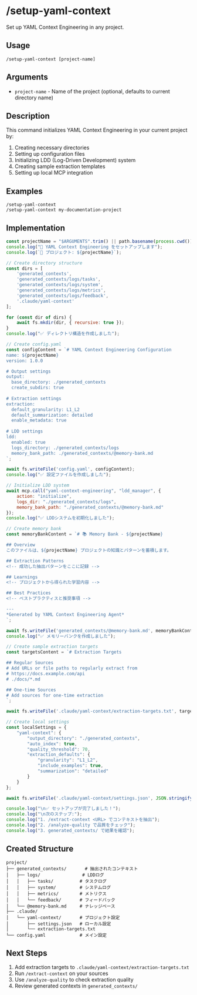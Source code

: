 # /setup-yaml-context

Set up YAML Context Engineering in any project.

## Usage

```
/setup-yaml-context [project-name]
```

## Arguments

- `project-name` - Name of the project (optional, defaults to current directory name)

## Description

This command initializes YAML Context Engineering in your current project by:

1. Creating necessary directories
2. Setting up configuration files
3. Initializing LDD (Log-Driven Development) system
4. Creating sample extraction templates
5. Setting up local MCP integration

## Examples

```
/setup-yaml-context
/setup-yaml-context my-documentation-project
```

## Implementation

```javascript
const projectName = "$ARGUMENTS".trim() || path.basename(process.cwd());
console.log("🚀 YAML Context Engineering をセットアップします");
console.log(`📁 プロジェクト: ${projectName}`);

// Create directory structure
const dirs = [
    'generated_contexts',
    'generated_contexts/logs/tasks',
    'generated_contexts/logs/system',
    'generated_contexts/logs/metrics',
    'generated_contexts/logs/feedback',
    '.claude/yaml-context'
];

for (const dir of dirs) {
    await fs.mkdir(dir, { recursive: true });
}
console.log("✅ ディレクトリ構造を作成しました");

// Create config.yaml
const configContent = `# YAML Context Engineering Configuration
name: ${projectName}
version: 1.0.0

# Output settings
output:
  base_directory: ./generated_contexts
  create_subdirs: true
  
# Extraction settings
extraction:
  default_granularity: L1_L2
  default_summarization: detailed
  enable_metadata: true
  
# LDD settings
ldd:
  enabled: true
  logs_directory: ./generated_contexts/logs
  memory_bank_path: ./generated_contexts/@memory-bank.md
`;

await fs.writeFile('config.yaml', configContent);
console.log("✅ 設定ファイルを作成しました");

// Initialize LDD system
await mcp.call("yaml-context-engineering", "ldd_manager", {
    action: "initialize",
    logs_dir: "./generated_contexts/logs",
    memory_bank_path: "./generated_contexts/@memory-bank.md"
});
console.log("✅ LDDシステムを初期化しました");

// Create memory bank
const memoryBankContent = `# 📚 Memory Bank - ${projectName}

## Overview
このファイルは、${projectName} プロジェクトの知識とパターンを蓄積します。

## Extraction Patterns
<!-- 成功した抽出パターンをここに記録 -->

## Learnings
<!-- プロジェクトから得られた学習内容 -->

## Best Practices
<!-- ベストプラクティスと推奨事項 -->

---
*Generated by YAML Context Engineering Agent*
`;

await fs.writeFile('generated_contexts/@memory-bank.md', memoryBankContent);
console.log("✅ メモリーバンクを作成しました");

// Create sample extraction targets
const targetsContent = `# Extraction Targets

## Regular Sources
# Add URLs or file paths to regularly extract from
# https://docs.example.com/api
# ./docs/*.md

## One-time Sources
# Add sources for one-time extraction
`;

await fs.writeFile('.claude/yaml-context/extraction-targets.txt', targetsContent);

// Create local settings
const localSettings = {
    "yaml-context": {
        "output_directory": "./generated_contexts",
        "auto_index": true,
        "quality_threshold": 70,
        "extraction_defaults": {
            "granularity": "L1_L2",
            "include_examples": true,
            "summarization": "detailed"
        }
    }
};

await fs.writeFile('.claude/yaml-context/settings.json', JSON.stringify(localSettings, null, 2));

console.log("\n✅ セットアップが完了しました！");
console.log("\n次のステップ:");
console.log("1. /extract-context <URL> でコンテキストを抽出");
console.log("2. /analyze-quality で品質をチェック");
console.log("3. generated_contexts/ で結果を確認");
```

## Created Structure

```
project/
├── generated_contexts/       # 抽出されたコンテキスト
│   ├── logs/                # LDDログ
│   │   ├── tasks/          # タスクログ
│   │   ├── system/         # システムログ
│   │   ├── metrics/        # メトリクス
│   │   └── feedback/       # フィードバック
│   └── @memory-bank.md     # ナレッジベース
├── .claude/
│   └── yaml-context/       # プロジェクト設定
│       ├── settings.json   # ローカル設定
│       └── extraction-targets.txt
└── config.yaml             # メイン設定
```

## Next Steps

1. Add extraction targets to `.claude/yaml-context/extraction-targets.txt`
2. Run `/extract-context` on your sources
3. Use `/analyze-quality` to check extraction quality
4. Review generated contexts in `generated_contexts/`